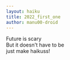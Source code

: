 ```yaml
---
layout: haiku
title: 2022_first_one
author: manu00-droid
---
```

Future is scary<br>
But it doesn't have to be<br>
just make haikuss!<br>
